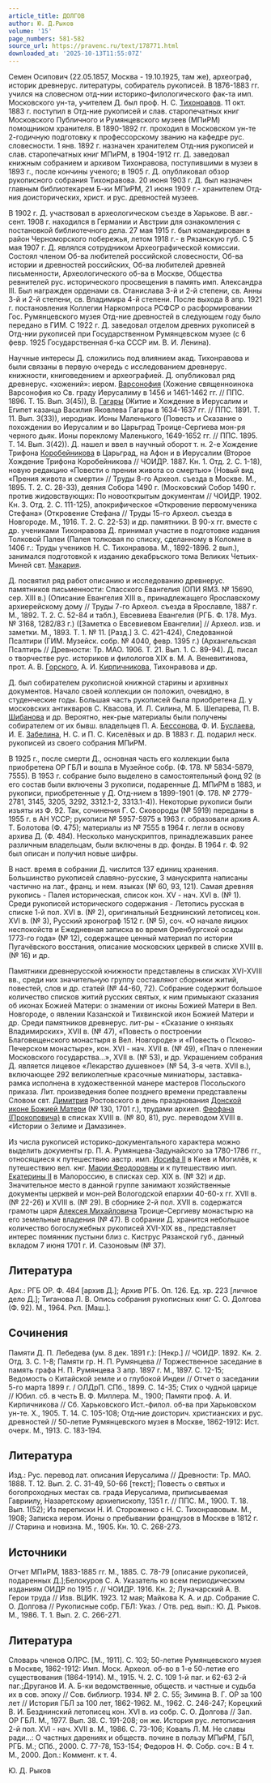 ```yaml
---
article_title: ДОЛГОВ
author: Ю. Д.Рыков
volume: '15'
page_numbers: 581-582
source_url: https://pravenc.ru/text/178771.html
downloaded_at: '2025-10-13T11:55:07Z'
---
```


Семен Осипович (22.05.1857, Москва - 19.10.1925, там же), археограф, историк древнерус. литературы, собиратель рукописей. В 1876-1883 гг. учился на словесном отд-нии историко-филологического фак-та имп. Московского ун-та, учителем Д. был проф. Н. С. [Тихонравов](https://pravenc.ru/text/Тихонравов.html). 11 окт. 1883 г. поступил в Отд-ние рукописей и слав. старопечатных книг Московского Публичного и Румянцевского музеев (МПиРМ) помощником хранителя. В 1890-1892 гг. проходил в Московском ун-те 2-годичную подготовку к профессорскому званию на кафедре рус. словесности. 1 янв. 1892 г. назначен хранителем Отд-ния рукописей и слав. старопечатных книг МПиРМ, в 1904-1912 гг. Д. заведовал книжным собранием и архивом Тихонравова, поступившими в музеи в 1893 г., после кончины ученого; в 1905 г. Д. опубликовал обзор рукописного собрания Тихонравова. 20 июня 1903 г. Д. был назначен главным библиотекарем Б-ки МПиРМ, 21 июня 1909 г.- хранителем Отд-ния доисторических, христ. и рус. древностей музеев.

В 1902 г. Д. участвовал в археологическом съезде в Харькове. В авг.- сент. 1908 г. находился в Германии и Австрии для ознакомления с постановкой библиотечного дела. 27 мая 1915 г. был командирован в район Черноморского побережья, летом 1918 г.- в Рязанскую губ. С 5 мая 1907 г. Д. являлся сотрудником Археографической комиссии. Состоял членом Об-ва любителей российской словесности, Об-ва истории и древностей российских, Об-ва любителей древней письменности, Археологического об-ва в Москве, Общества ревнителей рус. исторического просвещения в память имп. Александра III. Был награжден орденами св. Станислава 3-й и 2-й степени, св. Анны 3-й и 2-й степени, св. Владимира 4-й степени. После выхода 8 апр. 1921 г. постановления Коллегии Наркомпроса РСФСР о расформировании Гос. Румянцевского музея Отд-ние древностей в следующем году было передано в ГИМ. С 1922 г. Д. заведовал отделом древних рукописей в Отд-нии рукописей при Государственном Румянцевском музее (с 6 февр. 1925 Государственная б-ка СССР им. В. И. Ленина).

Научные интересы Д. сложились под влиянием акад. Тихонравова и были связаны в первую очередь с исследованием древнерус. книжности, книговедением и археографией. Д. опубликовал ряд древнерус. «хожений»: иером. [Варсонофия](https://pravenc.ru/text/Варсонофий.html) (Хожение священноинока Варсонофия ко Св. граду Иерусалиму в 1456 и 1461-1462 гг. // ППС. 1896. Т. 15. Вып. 3(45)), В. [Гагары](https://pravenc.ru/text/Гагары.html) (Житие и Хождение в Иерусалим и Египет казанца Василия Яковлева Гагары в 1634-1637 гг. // ППС. 1891. Т. 11. Вып. 3(33)), иеродиак. Ионы Маленького (Повесть и Сказание о похождении во Иерусалим и во Царьград Троице-Сергиева мон-ря черного дьяк. Ионы пореклому Маленького, 1649-1652 гг. // ППС. 1895. Т. 14. Вып. 3(42)). Д. нашел и ввел в научный оборот т. н. 2-е Хождение Трифона [Коробейникова](https://pravenc.ru/text/Коробейникова.html) в Царьград, на Афон и в Иерусалим (Второе Хождение Трифона Коробейникова // ЧОИДР. 1887. Кн. 1. Отд. 2. С. 1-18), новую редакцию «Повести о прении живота со смертью» (Новый вид «Прения живота и смерти» // Труды 8-го Археол. съезда в Москве. М., 1895. Т. 2. С. 28-33), деяния Собора 1490 г. (Московский Собор 1490 г. против жидовствующих: По новооткрытым документам // ЧОИДР. 1902. Кн. 3. Отд. 2. С. 111-125), апокрифическое «Откровение первомученика Стефана» (Откровение Стефана // Труды 15-го Археол. съезда в Новгороде. М., 1916. Т. 2. С. 22-53) и др. памятники. В 90-х гг. вместе с др. учениками Тихонравова Д. принимал участие в подготовке издания Толковой Палеи (Палея толковая по списку, сделанному в Коломне в 1406 г.: Труды учеников Н. С. Тихонравова. М., 1892-1896. 2 вып.), занимался подготовкой к изданию декабрьского тома Великих Четьих-Миней свт. [Макария](https://pravenc.ru/text/Макарий.html).

Д. посвятил ряд работ описанию и исследованию древнерус. памятников письменности: Спасского Евангелия (ОПИ ЯМЗ. № 15690, сер. XIII в.) (Описание Евангелия XIII в., принадлежащего Ярославскому архиерейскому дому // Труды 7-го Археол. съезда в Ярославле, 1887 г. М., 1892. Т. 2. С. 52-84 и табл.), Евсевиева Евангелия (РГБ. Ф. 178. Муз. № 3168, 1282/83 г.) ([Заметка о Евсевиевом Евангелии] // Археол. изв. и заметки. М., 1893. Т. 1. № 11. [Разд.] 3. С. 421-424), Следованной Псалтири (ГИМ. Музейск. собр. № 4040, февр. 1395 г.) (Архангельская Псалтирь // Древности: Тр. МАО. 1906. Т. 21. Вып. 1. С. 89-94). Д. писал о творчестве рус. историков и филологов XIX в. М. А. Веневитинова, прот. А. В. [Горского](https://pravenc.ru/text/Горский.html), А. И. [Кирпичникова](https://pravenc.ru/text/Кирпичникова.html), Тихонравова и др.

Д. был собирателем рукописной книжной старины и архивных документов. Начало своей коллекции он положил, очевидно, в студенческие годы. Большая часть рукописей была приобретена Д. у московских антикваров С. Квасова, И. Л. Силина, М. Б. Шепарева, П. В. [Шибанова](https://pravenc.ru/text/Шибанова.html) и др. Вероятно, нек-рые материалы были получены собирателем от их бывш. владельцев П. А. [Бессонова](https://pravenc.ru/text/БЕССОНОВ.html), Ф. И. [Буслаева](https://pravenc.ru/text/Буслаев.html), И. Е. [Забелина](https://pravenc.ru/text/Забелина.html), Н. С. и П. С. Киселёвых и др. В 1883 г. Д. подарил неск. рукописей из своего собрания МПиРМ.

В 1925 г., после смерти Д., основная часть его коллекции была приобретена ОР ГБЛ и вошла в Музейное собр. (Ф. 178. № 5834-5879, 7555). В 1953 г. собрание было выделено в самостоятельный фонд 92 (в его состав были включены 3 рукописи, подаренные Д. МПиРМ в 1883, и рукописи, приобретенные у Д. Отд-нием в 1899-1901 (Ф. 178. № 2779-2781, 3145, 3205, 3292, 3312.1-2, 3313.1-4)). Некоторые рукописи были изъяты из Ф. 92. Так, сочинения Г. С. Сковороды (№ 5919) переданы в 1955 г. в АН УССР; рукописи № 5957-5975 в 1963 г. образовали архив А. Т. Болотова (Ф. 475); материалы из № 7555 в 1964 г. легли в основу архива Д. (Ф. 484). Несколько манускриптов, принадлежавших ранее различным владельцам, были включены в др. фонды. В 1964 г. Ф. 92 был описан и получил новые шифры.

В наст. время в собрании Д. числится 137 единиц хранения. Большинство рукописей славяно-русские, 3 манускрипта написаны частично на лат., франц. и нем. языках (№ 60, 93, 121). Самая древняя рукопись - Палея историческая, список кон. XV - нач. XVI в. (№ 1). Среди рукописей исторического содержания - Летопись русская в списке 1-й пол. XVI в. (№ 2), оригинальный Безднинский летописец кон. XVI в. (№ 3), Русский хронограф 1512 г. (№ 5), соч. «О начале яицких неспокойств и Ежедневная записка во время Оренбургской осады 1773-го года» (№ 12), содержащее ценный материал по истории Пугачёвского восстания, описание московских церквей в списке XVIII в. (№ 16) и др.

Памятники древнерусской книжности представлены в списках XVI-XVIII вв., среди них значительную группу составляют сборники житий, повестей, слов и др. статей (№ 44-60, 72). Собрание содержит большое количество списков житий русских святых, к ним примыкают сказания об иконах Божией Матери: о знамении от иконы Божией Матери в Вел. Новгороде, о явлении Казанской и Тихвинской икон Божией Матери и др. Среди памятников древнерус. лит-ры - «Сказание о князьях Владимирских», XVII в. (№ 47), «Повесть о построении Благовещенского монастыря в Вел. Новгороде» и «Повесть о Псково-Печерском монастыре», кон. XVI - нач. XVII в. (№ 49), «Плач о пленении Московского государства…», XVII в. (№ 53), и др. Украшением собрания Д. является лицевое «Лекарство душевное» (№ 54, 3-я четв. XVII в.), включающее 292 великолепные красочные миниатюры, заставка-рамка исполнена в художественной манере мастеров Посольского приказа. Лит. произведения более позднего времени представлены Словом свт. [Димитрия](https://pravenc.ru/text/Димитрий.html) Ростовского в день празднования [Донской иконе Божией Матери](<https://pravenc.ru/text/Донской иконе Божией Матери.html>) (№ 130, 1701 г.), трудами архиеп. [Феофана (Прокоповича)](<https://pravenc.ru/text/Феофана (Прокоповича).html>) в списках XVIII в. (№ 80, 81), рус. переводом XVIII в. «Истории о Зелиме и Дамазине».

Из числа рукописей историко-документального характера можно выделить документы гр. П. А. Румянцева-Задунайского за 1780-1786 гг., относящиеся к путешествию австр. имп. [Иосифа II](<https://pravenc.ru/text/Иосифа II.html>) в Киев и Могилёв, к путешествию вел. кнг. [Марии Феодоровны](<https://pravenc.ru/text/Мария Феодоровна.html>) и к путешествию имп. [Екатерины II](<https://pravenc.ru/text/Екатерины II.html>) в Малороссию, в списках сер. XIX в. (№ 32) и др. Значительное место в данной группе занимают хозяйственные документы церквей и мон-рей Вологодской епархии 40-60-х гг. XVII в. (№ 22-26) и XVIII в. (№ 29). В сборнике 2-й пол. XVII в. содержатся грамоты царя [Алексея Михайловича](<https://pravenc.ru/text/Алексея Михайловича.html>) Троице-Сергиеву монастырю на его земельные владения (№ 47). В собрании Д. хранится небольшое количество богослужебных рукописей XVI-XIX вв., представляет интерес помянник пустыни близ с. Киструс Рязанской губ., данный вкладом 7 июня 1701 г. И. Сазоновым (№ 37).

## Литература

Арх.: РГБ ОР. Ф. 484 [архив Д.]; Архив РГБ. Оп. 126. Ед. хр. 223 [личное дело Д.]; Тиганова Л. В. Опись собрания рукописных книг С. О. Долгова (Ф. 92). М., 1964. Ркп. [Маш.].

## Сочинения

Памяти Д. П. Лебедева (ум. 8 дек. 1891 г.): [Некр.] // ЧОИДР. 1892. Кн. 2. Отд. 3. С. 1-8; Памяти гр. Н. П. Румянцева // Торжественное заседание в память графа Н. П. Румянцева 3 апр. 1897 г. М., 1897. С. 12-15; Ведомость о Китайской земле и о глубокой Индеи // Отчет о заседании 5-го марта 1899 г. / ОЛДрП. СПб., 1899. С. 14-35; Стих о чудной царице // Юбил. сб. в честь В. Ф. Миллера. М., 1900; Памяти проф. А. И. Кирпичникова // Сб. Харьковского Ист.-филол. об-ва при Харьковском ун-те. Х., 1905. Т. 14. С. 105-108; Отд-ние доисторич. христианских и рус. древностей // 50-летие Румянцевского музея в Москве, 1862-1912: Ист. очерк. М., 1913. С. 183-194.

## Литература

Изд.: Рус. перевод лат. описания Иерусалима // Древности: Тр. МАО. 1888. Т. 12. Вып. 2. С. 31-49, 50-66 [текст]; Повесть о святых и богопроходных местах св. града Иерусалима, приписываемая Гавриилу, Назаретскому архиепископу, 1351 г. // ППС. М., 1900. Т. 18. Вып. 1(52); Из переписки Н. И. Стороженко с Н. С. Тихонравовым. М., 1908; Записка иером. Ионы о пребывании французов в Москве в 1812 г. // Старина и новизна. М., 1905. Кн. 10. С. 268-273.

## Источники

Отчет МПиРМ, 1883-1885 гг. М., 1885. С. 78-79 [описание рукописей, подаренных Д.];Белокуров С. А. Указатель ко всем периодическим изданиям ОИДР по 1915 г. // ЧОИДР. 1916. Кн. 2; Луначарский А. В. Герои труда // Изв. ВЦИК. 1923. 12 мая; Майкова К. А. и др. Собрание С. О. Долгова // Рукописные собр. ГБЛ: Указ. / Отв. ред. вып.: Ю. Д. Рыков. М., 1986. Т. 1. Вып. 2. С. 266-271.

## Литература

Словарь членов ОЛРС. [М., 1911]. С. 103; 50-летие Румянцевского музея в Москве, 1862-1912: Имп. Моск. Археол. об-во в 1-е 50-летие его существования (1864-1914). М., 1915. Ч. 2. С. 109 1-й паг. и 62-63 2-й паг.;Друганов И. А. Б-ки ведомственные, обществ. и частные и судьба их в сов. эпоху // Сов. библиогр. 1934. № 2. С. 55; Зимина В. Г. ОР за 100 лет // История ГБЛ за 100 лет, 1862-1962. М., 1962. С. 246-247; Корецкий В. И. Безднинский летописец кон. XVI в. из собр. С. О. Долгова // Зап. ОР ГБЛ. М., 1977. Вып. 38. С. 191-208; он же. История рус. летописания 2-й пол. XVI - нач. XVII в. М., 1986. С. 73-106; Коваль Л. М. Не славы ради...: О частных дарениях и обществ. почине в пользу МПиРМ, ГБЛ, РГБ. М.; СПб., 2000. С. 77-78, 153-154; Федоров Н. Ф. Собр. соч.: В 4 т. М., 2000. Доп.: Коммент. к т. 4.

Ю. Д.  Рыков
